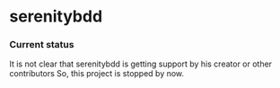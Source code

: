 # serenitybdd

### Current status
It is not clear that serenitybdd is getting support by his creator or other contributors
So, this project is stopped by now.

